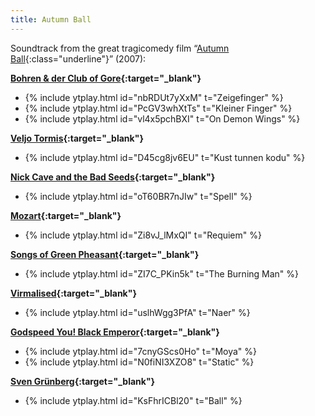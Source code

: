 ```yaml
---
title: Autumn Ball
---
```

Soundtrack from the great tragicomedy film
“[Autumn Ball](https://en.wikipedia.org/wiki/Autumn_Ball){:class="underline"}” (2007):

**[Bohren & der Club of Gore](https://en.wikipedia.org/wiki/Bohren_&_der_Club_of_Gore){:target="_blank"}**
- {% include ytplay.html id="nbRDUt7yXxM" t="Zeigefinger" %}
- {% include ytplay.html id="PcGV3whXtTs" t="Kleiner Finger" %}
- {% include ytplay.html id="vl4x5pchBXI" t="On Demon Wings" %}

**[Veljo Tormis](https://en.wikipedia.org/wiki/Veljo_Tormis){:target="_blank"}**
- {% include ytplay.html id="D45cg8jv6EU" t="Kust tunnen kodu" %}

**[Nick Cave and the Bad Seeds](https://en.wikipedia.org/wiki/Nick_Cave_and_the_Bad_Seeds){:target="_blank"}**
- {% include ytplay.html id="oT60BR7nJIw" t="Spell" %}

**[Mozart](https://en.wikipedia.org/wiki/Wolfgang_Amadeus_Mozart){:target="_blank"}**
- {% include ytplay.html id="Zi8vJ_lMxQI" t="Requiem" %}

**[Songs of Green Pheasant](https://en.wikipedia.org/wiki/Songs_of_Green_Pheasant){:target="_blank"}**
- {% include ytplay.html id="ZI7C_PKin5k" t="The Burning Man" %}

**[Virmalised](https://et.wikipedia.org/wiki/Virmalised_(ansambel)){:target="_blank"}**
- {% include ytplay.html id="uslhWgg3PfA" t="Naer" %}

**[Godspeed You! Black Emperor](https://en.wikipedia.org/wiki/Godspeed_You!_Black_Emperor){:target="_blank"}**
- {% include ytplay.html id="7cnyGScs0Ho" t="Moya" %}
- {% include ytplay.html id="N0fiNI3XZO8" t="Static" %}

**[Sven Grünberg](https://en.wikipedia.org/wiki/Sven_Grünberg){:target="_blank"}**
- {% include ytplay.html id="KsFhrICBl20" t="Ball" %}
